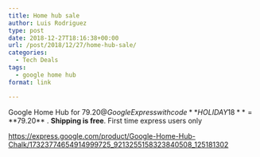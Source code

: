 ```yaml
---
title: Home hub sale
author: Luis Rodriguez
type: post
date: 2018-12-27T18:16:38+00:00
url: /post/2018/12/27/home-hub-sale/
categories:
  - Tech Deals
tags:
  - google home hub
format: link

---
```

Google Home Hub for $79.20 @ Google Express with code **HOLIDAY18** = **$79.20** . **Shipping is free**. First time express users only

<a class="onebox" href="https://express.google.com/product/Google-Home-Hub-Chalk/17323774654914999725_9213255158323840508_125181302" target="_blank" rel="nofollow noopener">https://express.google.com/product/Google-Home-Hub-Chalk/17323774654914999725_9213255158323840508_125181302</a>